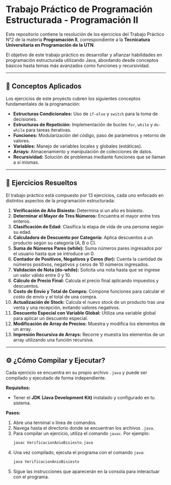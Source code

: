 
# Trabajo Práctico de Programación Estructurada - Programación II

Este repositorio contiene la resolución de los ejercicios del Trabajo Práctico N°2 de la materia **Programación II**, correspondiente a la **Tecnicatura Universitaria en Programación de la UTN**.

El objetivo de este trabajo práctico es desarrollar y afianzar habilidades en programación estructurada utilizando Java, abordando desde conceptos básicos hasta temas más avanzados como funciones y recursividad.

---

## 📝 Conceptos Aplicados

Los ejercicios de este proyecto cubren los siguientes conceptos fundamentales de la programación:

* **Estructuras Condicionales:** Uso de `if-else` y `switch` para la toma de decisiones.
* **Estructuras de Repetición:** Implementación de bucles `for`, `while` y `do-while` para tareas iterativas.
* **Funciones:** Modularización del código, paso de parámetros y retorno de valores.
* **Variables:** Manejo de variables locales y globales (estáticas).
* **Arrays:** Almacenamiento y manipulación de colecciones de datos.
* **Recursividad:** Solución de problemas mediante funciones que se llaman a sí mismas.

---

## 🚀 Ejercicios Resueltos

El trabajo práctico está compuesto por 13 ejercicios, cada uno enfocado en distintos aspectos de la programación estructurada:

1.  **Verificación de Año Bisiesto:** Determina si un año es bisiesto.
2.  **Determinar el Mayor de Tres Números:** Encuentra el mayor entre tres enteros.
3.  **Clasificación de Edad:** Clasifica la etapa de vida de una persona según su edad.
4.  **Calculadora de Descuento por Categoría:** Aplica descuentos a un producto según su categoría (A, B o C).
5.  **Suma de Números Pares (while):** Suma números pares ingresados por el usuario hasta que se introduce un 0.
6.  **Contador de Positivos, Negativos y Ceros (for):** Cuenta la cantidad de números positivos, negativos y ceros de 10 números ingresados.
7.  **Validación de Nota (do-while):** Solicita una nota hasta que se ingrese un valor válido entre 0 y 10.
8.  **Cálculo de Precio Final:** Calcula el precio final aplicando impuestos y descuentos.
9.  **Costo de Envío y Total de Compra:** Compone funciones para calcular el costo de envío y el total de una compra.
10. **Actualización de Stock:** Calcula el nuevo stock de un producto tras una venta y una recepción, evitando valores negativos.
11. **Descuento Especial con Variable Global:** Utiliza una variable global para aplicar un descuento especial.
12. **Modificación de Array de Precios:** Muestra y modifica los elementos de un array.
13. **Impresión Recursiva de Arrays:** Recorre y muestra los elementos de un array utilizando una función recursiva.

---

## ⚙️ ¿Cómo Compilar y Ejecutar?

Cada ejercicio se encuentra en su propio archivo `.java` y puede ser compilado y ejecutado de forma independiente.

**Requisitos:**
* Tener el **JDK (Java Development Kit)** instalado y configurado en tu sistema.

**Pasos:**

1.  Abre una terminal o línea de comandos.
2.  Navega hasta el directorio donde se encuentran los archivos `.java`.
3.  Para compilar un ejercicio, utiliza el comando `javac`. Por ejemplo:
    ```sh
    javac VerificacionAnioBisiesto.java
    ```
4.  Una vez compilado, ejecuta el programa con el comando `java`:
    ```sh
    java VerificacionAnioBisiesto
    ```
5.  Sigue las instrucciones que aparecerán en la consola para interactuar con el programa.
